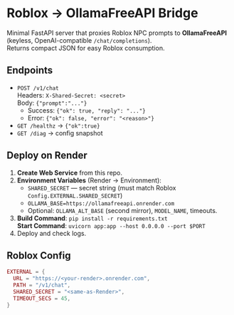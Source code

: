 # Roblox → OllamaFreeAPI Bridge

Minimal FastAPI server that proxies Roblox NPC prompts to **OllamaFreeAPI** (keyless, OpenAI-compatible `/chat/completions`).  
Returns compact JSON for easy Roblox consumption.

## Endpoints
- `POST /v1/chat`  
  Headers: `X-Shared-Secret: <secret>`  
  Body: `{"prompt":"..."}`
  - Success: `{"ok": true, "reply": "..."}`  
  - Error:   `{"ok": false, "error": "<reason>"}`  
- `GET /healthz` → `{"ok":true}`
- `GET /diag` → config snapshot

## Deploy on Render
1. **Create Web Service** from this repo.
2. **Environment Variables** (Render → Environment):
   - `SHARED_SECRET` — secret string (must match Roblox `Config.EXTERNAL.SHARED_SECRET`)
   - `OLLAMA_BASE=https://ollamafreeapi.onrender.com`
   - Optional: `OLLAMA_ALT_BASE` (second mirror), `MODEL_NAME`, timeouts.
3. **Build Command**: `pip install -r requirements.txt`  
   **Start Command**: `uvicorn app:app --host 0.0.0.0 --port $PORT`
4. Deploy and check logs.

## Roblox Config
```lua
EXTERNAL = {
  URL = "https://<your-render>.onrender.com",
  PATH = "/v1/chat",
  SHARED_SECRET = "<same-as-Render>",
  TIMEOUT_SECS = 45,
}
